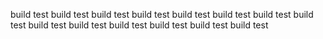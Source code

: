 build test
build test
build test
build test
build test
build test
build test
build test
build test
build test
build test
build test
build test
build test